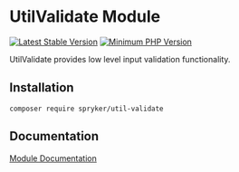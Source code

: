 # UtilValidate Module
[![Latest Stable Version](https://poser.pugx.org/spryker/util-validate/v/stable.svg)](https://packagist.org/packages/spryker/util-validate)
[![Minimum PHP Version](https://img.shields.io/badge/php-%3E%3D%207.4-8892BF.svg)](https://php.net/)

UtilValidate provides low level input validation functionality.

## Installation

```
composer require spryker/util-validate
```

## Documentation

[Module Documentation](https://academy.spryker.com/developing_with_spryker/module_guide/modules.html)
